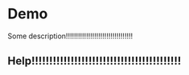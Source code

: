 # Demo

Some description!!!!!!!!!!!!!!!!!!!!!!!!!!!!!!!!!
## Help!!!!!!!!!!!!!!!!!!!!!!!!!!!!!!!!!!!!!!!!!!
